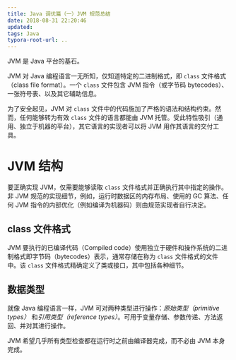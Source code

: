```yaml
---
title: Java 调优篇（一）JVM 规范总结
date: 2018-08-31 22:20:46
updated:
tags: Java
typora-root-url: ..
---
```


JVM 是 Java 平台的基石。

JVM 对 Java 编程语言一无所知，仅知道特定的二进制格式，即 `class` 文件格式（class file format）。一个 `class` 文件包含 JVM 指令（或字节码 bytecodes）、一张符号表、以及其它辅助信息。

为了安全起见，JVM 对 `class` 文件中的代码施加了严格的语法和结构约束。然而，任何能够转为有效 `class` 文件的语言都能由 JVM 托管。受此特性吸引（通用、独立于机器的平台），其它语言的实现者可以将 JVM 用作其语言的交付工具。

# JVM 结构

要正确实现 JVM，仅需要能够读取 `class` 文件格式并正确执行其中指定的操作。非 JVM 规范的实现细节，例如，运行时数据区的内存布局、使用的 GC 算法、任何 JVM 指令的内部优化（例如编译为机器码）则由规范实现者自行决定。

## class 文件格式

JVM 要执行的已编译代码（Compiled code）使用独立于硬件和操作系统的二进制格式即字节码（bytecodes）表示，通常存储在称为 `class` 文件格式的文件中。该 `class` 文件格式精确定义了类或接口，其中包括各种细节。

## 数据类型

就像 Java 编程语言一样，JVM 可对两种类型进行操作：*原始类型（primitive types）* 和*引用类型（reference types）*。可用于变量存储、参数传递、方法返回、并对其进行操作。

JVM 希望几乎所有类型检查都在运行时之前由编译器完成，而不必由 JVM 本身完成。

